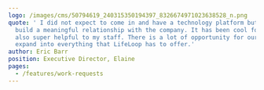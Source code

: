 ```yaml
---
logo: /images/cms/50794619_240315350194397_8326674971023638528_n.png
quote: ' I did not expect to come in and have a technology platform but also
  build a meaningful relationship with the company. It has been cool for me but
  also super helpful to my staff. There is a lot of opportunity for our team to
  expand into everything that LifeLoop has to offer.'
author: Eric Barr
position: Executive Director, Elaine
pages:
  - /features/work-requests
---
```

